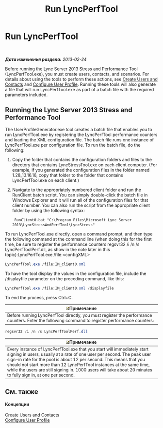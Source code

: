 ﻿---
title: Run LyncPerfTool
TOCTitle: Run LyncPerfTool
ms:assetid: f2fd1940-d744-47b5-b299-04a914039182
ms:mtpsurl: https://technet.microsoft.com/ru-ru/library/JJ945612(v=OCS.15)
ms:contentKeyID: 52058580
ms.date: 06/25/2014
mtps_version: v=OCS.15
ms.translationtype: HT
---

# Run LyncPerfTool

 

_**Дата изменения раздела:** 2013-02-24_

Before running the Lync Server 2013 Stress and Performance Tool (LyncPerfTool.exe), you must create users, contacts, and scenarios. For details about using the tools to perform these actions, see [Create Users and Contacts](create-users-and-contacts.md) and [Configure User Profile](configure-user-profile.md). Running these tools will also generate a file that will run LyncPerfTool.exe as part of a batch file with the required parameters included.

## Running the Lync Server 2013 Stress and Performance Tool

The UserProfileGenerator.exe tool creates a batch file that enables you to run LyncPerfTool.exe by registering the LyncPerfTool performance counters and loading the XML configuration file. The batch file runs one instance of LyncPerfTool.exe per configuration file. To run the batch file, do the following:

1.  Copy the folder that contains the configuration folders and files to the directory that contains LyncStressTool.exe on each client computer. (For example, if you generated the configuration files in the folder named 1.28\_13.16.16, copy that folder to the folder that contains LyncPerfTool.exe on each client.)

2.  Navigate to the appropriately numbered client folder and run the RunClient batch script. You can simply double-click the batch file in Windows Explorer and it will run all of the configuration files for that client number. You can also run the script from the appropriate client folder by using the following syntax:
    
       ```Batch
        RunClient0.bat "C:\Program Files\Microsoft Lync Server 2013\LyncStressAndPerfTool\LyncStress" 
       ```

To run LyncPerfTool.exe directly, open a command prompt, and then type the following command at the command line (when doing this for the first time, be sure to register the performance counters regsvr32 /i /n /s LyncPerfToolPerf.dll, as show in the note later in this topic):LyncPerfTool.exe /file:\<configXML\>

```Powershell
LyncPerfTool.exe /file:IM_client0.xml
```

To have the tool display the values in the configuration file, include the /displayfile parameter on the preceding command, like this:

```Powershell
LyncPerfTool.exe /file:IM_client0.xml /displayfile
```

To end the process, press Ctrl+C.

<table>
<thead>
<tr class="header">
<th><img src="images/JJ945612.note(OCS.15).gif" title="note" alt="note" />Примечание</th>
</tr>
</thead>
<tbody>
<tr class="odd">
<td>Before running LyncPerfTool directly, you must register the performance counters. Enter the following command to register performance counters:</td>
</tr>
</tbody>
</table>


```Powershell
regsvr32 /i /n /s LyncPerfToolPerf.dll
```

<table>
<thead>
<tr class="header">
<th><img src="images/JJ945612.note(OCS.15).gif" title="note" alt="note" />Примечание</th>
</tr>
</thead>
<tbody>
<tr class="odd">
<td>Every instance of LyncPerfTool.exe that you start will immediately start signing in users, usually at a rate of one user per second. The peak user sign-in rate for the pool is about 12 per second. This means that you should not start more than 12 LyncPerfTool instances at the same time, while the users are still signing in. 1000 users will take about 20 minutes to fully sign in, at one per second.</td>
</tr>
</tbody>
</table>


## См. также

#### Концепции

[Create Users and Contacts](create-users-and-contacts.md)  
[Configure User Profile](configure-user-profile.md)

